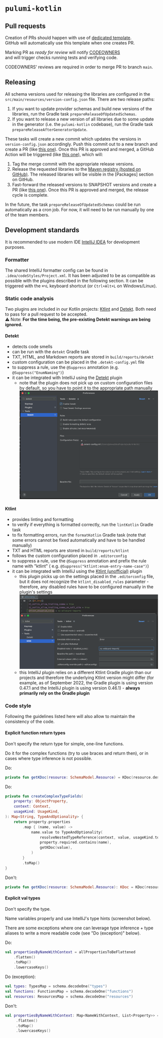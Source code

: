 # `pulumi-kotlin`

## Pull requests

Creation of PRs should happen with use of [dedicated template][pulumi-kotlin-github-pull-request-template].  
GitHub will automatically use this template when one creates PR.

Marking PR as _ready for review_ will notify [CODEOWNERS][pulumi-kotlin-github-codeowners]  
and will trigger checks running tests and verifying code.

CODEOWNERS' reviews are required in order to merge PR to branch `main`.

## Releasing

All schema versions used for releasing the libraries are configured in the `src/main/resources/version-config.json`
file. There are two release paths:

1. If you want to update provider schemas and build new versions of the libraries, run the Gradle
   task `prepareReleaseOfUpdatedSchemas`.
2. If you want to release a new version of all libraries due to some update in the generator (i.e. the `pulumi-kotlin`
   codebase), run the Gradle task `prepareReleaseAfterGeneratorUpdate`.

These tasks will create a new commit which updates the versions in `version-config.json` accordingly. Push this commit
out to a new branch and create a PR (like [this one][pulumi-kotlin-github-version-update-pr]). Once this
PR is approved and merged, a GitHub Action will be triggered
(like [this one][pulumi-kotlin-github-release-action]), which will:

1. Tag the merge commit with the appropriate release versions.
2. Release the requested libraries to the
   [Maven registry (hosted on GitHub)][github-docs-maven-registry].
   The released libraries will be visible in the
   [Packages] section on GitHub.
3. Fast-forward the released versions to SNAPSHOT versions and create a PR
   (like [this one][pulumi-kotlin-packages]). Once this PR is approved and merged, the
   release cycle is complete.

In the future, the task `prepareReleaseOfUpdatedSchemas` could be run automatically as a cron job. For now, it will need
to be run manually by one of the team members.

## Development standards

It is recommended to use modern IDE [IntelliJ IDEA][intellij-idea] for development purposes.

### Formatter

The shared IntelliJ formatter config can be found in `.idea/codeStyles/Project.xml`. It has been adjusted to be as
compatible as possible with the plugins described in the following section. It can be triggered with the `⌘⌥L` keyboard
shortcut (or `Ctrl+Alt+L` on Windows/Linux).

### Static code analysis

Two plugins are included in our Kotlin projects: [Ktlint][gradle-plugin-kotlin]
and [Detekt][detekt]. Both need to pass for a pull request to be accepted.  
⚠️ Note: **For the time being, the pre-existing Detekt warnings are being ignored.**

#### Detekt

* detects code smells
* can be run with the `detekt` Gradle task
* TXT, HTML, and Markdown reports are stored in `build/reports/detekt`
* custom configuration can be placed in the `.detekt-config.yml` file
* to suppress a rule, use the `@Suppress` annotation (e.g. `@Suppress("EnumNaming")`)
* it can be integrated with IntelliJ using the [Detekt][intellij-plugin-detekt] plugin
    * note that the plugin does not pick up on custom configuration files by default, so you have to point it to the
      appropriate path manually
      ![Detekt configuration](images/detekt-config.png)

#### Ktlint

* provides linting and formatting
* to verify if everything is formatted correctly, run the `lintKotlin` Gradle task
* to fix formatting errors, run the `formatKotlin` Gradle task (note that some
  errors cannot be fixed automatically and have to be handled manually)
* TXT and HTML reports are stored in `build/reports/ktlint`
* follows the custom configuration placed in `.editorconfig`
* to suppress a rule, use the `@Suppress` annotation and prefix the rule name with "ktlint" (
  e.g. `@Suppress("ktlint:enum-entry-name-case")`)
* it can be integrated with IntelliJ using the [Ktlint (unofficial)][intellij-plugin-ktlint]
  plugin
    * this plugin picks up on the settings placed in the `.editorconfig` file, but it does not recognize
      the `ktlint_disabled_rules` parameter - therefore, any disabled rules have to be configured manually in the
      plugin's settings
      ![Ktlint configuration](images/ktlint-config.png)
    * this IntelliJ plugin relies on a different Ktlint Gradle plugin than our projects and therefore the underlying
      Ktlint version might differ (for example, as of September 2022, the Gradle plugin is using version 0.47.1 and the
      IntelliJ plugin is using version 0.46.1) - **always primarily rely on the Gradle plugin**

### Code style

Following the guidelines listed here will also allow to maintain the consistency of the code.

#### Explicit function return types

Don't specify the return type for simple, one-line functions.

Do it for the complex functions (try to use braces and return then), or in cases where type inference is not possible.

Do:
```kotlin
private fun getKDoc(resource: SchemaModel.Resource) = KDoc(resource.description, resource.deprecationMessage)
```

Do:
```kotlin
private fun createComplexTypeFields(
    property: ObjectProperty,
    context: Context,
    usageKind: UsageKind,
): Map<String, TypeAndOptionality> {
    return property.properties
        .map { (name, value) ->
            name.value to TypeAndOptionality(
                resolveNestedTypeReference(context, value, usageKind.toNested()),
                property.required.contains(name),
                getKDoc(value),
            )
        }
        .toMap()
}
```

Don't:
```kotlin
private fun getKDoc(resource: SchemaModel.Resource): KDoc = KDoc(resource.description, resource.deprecationMessage)
```

#### Explicit val types

Don't specify the type.

Name variables properly and use IntelliJ's type hints (screenshot below).

There are some exceptions where one can leverage type inference + type aliases to write a more readable code (see "Do (exception)" below).

Do:
```kotlin
val propertiesByNameWithContext = allPropertiesToBeFlattened
    .flatten()
    .toMap()
    .lowercaseKeys()
```

Do (exception):
```kotlin
val types: TypesMap = schema.decodeOne("types")
val functions: FunctionsMap = schema.decodeOne("functions")
val resources: ResourcesMap = schema.decodeOne("resources")
```

Don't:
```kotlin
val propertiesByNameWithContext: Map<NameWithContext, List<Property>> = allPropertiesToBeFlattened
     .flatten()
     .toMap()
     .lowercaseKeys()
```

[pulumi-kotlin-github-pull-request-template]: https://github.com/VirtuslabRnD/pulumi-kotlin/blob/main/.github/pull_request_template.md
[pulumi-kotlin-github-codeowners]: https://github.com/VirtuslabRnD/pulumi-kotlin/blob/main/.github/CODEOWNERS

[pulumi-kotlin-github-version-update-pr]: https://github.com/VirtuslabRnD/pulumi-kotlin/pull/98
[pulumi-kotlin-github-release-action]: https://github.com/VirtuslabRnD/pulumi-kotlin/actions/runs/3328060887

[github-docs-maven-registry]: https://docs.github.com/en/packages/working-with-a-github-packages-registry/working-with-the-apache-maven-registry

[pulumi-kotlin-packages]: https://github.com/orgs/VirtuslabRnD/packages?repo_name=pulumi-kotlin

[intellij-idea]: https://www.jetbrains.com/idea/

[gradle-plugin-kotlin]: https://github.com/jeremymailen/kotlinter-gradle

[detekt]: https://github.com/detekt/detekt

[intellij-plugin-detekt]: https://plugins.jetbrains.com/plugin/10761-detekt

[intellij-plugin-ktlint]: https://plugins.jetbrains.com/plugin/15057-ktlint-unofficial-
